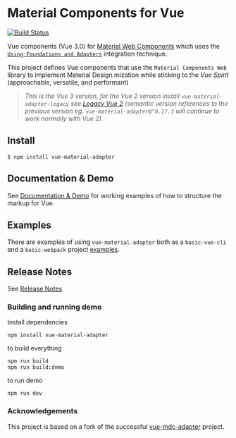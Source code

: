 # Material Components for Vue

[![Build Status](https://travis-ci.com/pgbross/vue-material-adapter.svg?branch=master)](https://travis-ci.com/pgbross/vue-material-adapter)

Vue components (Vue 3.0) for [Material Web Components](https://material.io/components/web/) which uses the
[`Using Foundations and Adapters`](https://github.com/material-components/material-components-web/blob/master/docs/integrating-into-frameworks.md#the-advanced-approach-using-foundations-and-adapters) integration technique.

This project defines Vue components that use the `Material Components Web` library to implement Material Design.mization while sticking to the _Vue Spirit_ (approachable, versatile, and performant)

> _This is the Vue 3 version, for the Vue 2 version install `vue-material-adapter-legacy` see [Legacy Vue 2](https://pgbross.github.io/vue-material-adapter/tree/legacy) (semantic version references to the previous version eg. `vue-material-adapter@^0.17.3` will continue to work normally with Vue 2)._

## Install

```
$ npm install vue-material-adapter
```

## Documentation & Demo

See [Documentation & Demo](https://pgbross.github.io/vue-material-adapter) for working examples of how to structure the markup for Vue.

## Examples

There are examples of using `vue-material-adapter` both as a `basic-vue-cli` and a `basic-webpack` project [examples](https://github.com/pgbross/vue-material-adapter/tree/main/examples).

## Release Notes

See [Release Notes](https://github.com/pgbross/vue-material-adapter/release-notes.md)

### Building and running demo

Install dependencies

```
npm install vue-material-adapter
```

to build everything

```
npm run build
npm run build:demo
```

to run demo

```
npm run dev
```

### Acknowledgements

This project is based on a fork of the successful [vue-mdc-adapter](https://stasson.github.io/vue-mdc-adapter) project.
